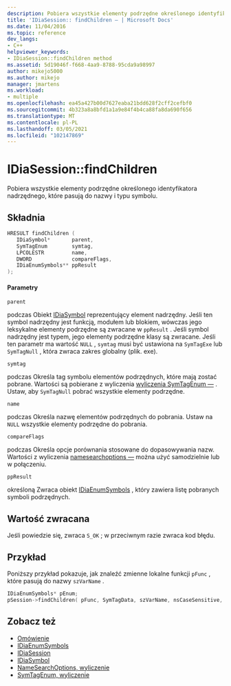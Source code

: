 ```yaml
---
description: Pobiera wszystkie elementy podrzędne określonego identyfikatora nadrzędnego, które pasują do nazwy i typu symbolu.
title: 'IDiaSession:: findChildren — | Microsoft Docs'
ms.date: 11/04/2016
ms.topic: reference
dev_langs:
- C++
helpviewer_keywords:
- IDiaSession::findChildren method
ms.assetid: 5d19046f-f668-4aa9-8788-95cda9a98997
author: mikejo5000
ms.author: mikejo
manager: jmartens
ms.workload:
- multiple
ms.openlocfilehash: ea45a427b00d7627eaba21bdd628f2cff2cefbf0
ms.sourcegitcommit: 4b323a8a8bfd1a1a9e84f4b4ca88fa8da690f656
ms.translationtype: MT
ms.contentlocale: pl-PL
ms.lasthandoff: 03/05/2021
ms.locfileid: "102147869"
---
```

# <a name="idiasessionfindchildren"></a>IDiaSession::findChildren
Pobiera wszystkie elementy podrzędne określonego identyfikatora nadrzędnego, które pasują do nazwy i typu symbolu.

## <a name="syntax"></a>Składnia

```C++
HRESULT findChildren ( 
   IDiaSymbol*       parent,
   SymTagEnum        symtag,
   LPCOLESTR         name,
   DWORD             compareFlags,
   IDiaEnumSymbols** ppResult
);
```

#### <a name="parameters"></a>Parametry
 `parent`

podczas Obiekt [IDiaSymbol](../../debugger/debug-interface-access/idiasymbol.md) reprezentujący element nadrzędny. Jeśli ten symbol nadrzędny jest funkcją, modułem lub blokiem, wówczas jego leksykalne elementy podrzędne są zwracane w `ppResult` . Jeśli symbol nadrzędny jest typem, jego elementy podrzędne klasy są zwracane. Jeśli ten parametr ma wartość `NULL` , `symtag` musi być ustawiona na `SymTagExe` lub `SymTagNull` , która zwraca zakres globalny (plik. exe).

 `symtag`

podczas Określa tag symbolu elementów podrzędnych, które mają zostać pobrane. Wartości są pobierane z wyliczenia [wyliczenia SymTagEnum —](../../debugger/debug-interface-access/symtagenum.md) . Ustaw, aby `SymTagNull` pobrać wszystkie elementy podrzędne.

 `name`

podczas Określa nazwę elementów podrzędnych do pobrania. Ustaw na `NULL` wszystkie elementy podrzędne do pobrania.

 `compareFlags`

podczas Określa opcje porównania stosowane do dopasowywania nazw. Wartości z wyliczenia [namesearchoptions —](../../debugger/debug-interface-access/namesearchoptions.md) można użyć samodzielnie lub w połączeniu.

 `ppResult`

określoną Zwraca obiekt [IDiaEnumSymbols](../../debugger/debug-interface-access/idiaenumsymbols.md) , który zawiera listę pobranych symboli podrzędnych.

## <a name="return-value"></a>Wartość zwracana
 Jeśli powiedzie się, zwraca `S_OK` ; w przeciwnym razie zwraca kod błędu.

## <a name="example"></a>Przykład
 Poniższy przykład pokazuje, jak znaleźć zmienne lokalne funkcji `pFunc` , które pasują do nazwy `szVarName` .

```C++
IDiaEnumSymbols* pEnum;
pSession->findChildren( pFunc, SymTagData, szVarName, nsCaseSensitive, &pEnum );
```

## <a name="see-also"></a>Zobacz też
- [Omówienie](../../debugger/debug-interface-access/overview-debug-interface-access-sdk.md)
- [IDiaEnumSymbols](../../debugger/debug-interface-access/idiaenumsymbols.md)
- [IDiaSession](../../debugger/debug-interface-access/idiasession.md)
- [IDiaSymbol](../../debugger/debug-interface-access/idiasymbol.md)
- [NameSearchOptions, wyliczenie](../../debugger/debug-interface-access/namesearchoptions.md)
- [SymTagEnum, wyliczenie](../../debugger/debug-interface-access/symtagenum.md)
